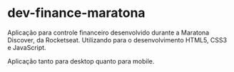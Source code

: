 # dev-finance-maratona

Aplicação para controle financeiro desenvolvido durante a Maratona Discover, da Rocketseat.
Utilizando para o desenvolvimento HTML5, CSS3 e JavaScript.

Aplicação tanto para desktop quanto para mobile.
